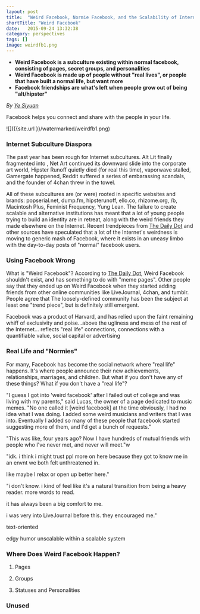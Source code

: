 ```yaml
---
layout: post
title:  "Weird Facebook, Normie Facebook, and the Scalability of Internet Subcultures"
shortTitle: "Weird Facebook"
date:   2015-09-24 13:32:38
category: perspectives
tags: []
image: weirdfb1.png
---
```

- __Weird Facebook is a subculture existing within normal facebook, consisting of pages, secret groups, and personalities__
- __Weird Facebook is made up of people without "real lives", or people that have built a normal life, but want more__
- __Facebook friendships are what's left when people grow out of being "alt/hipster"__

*By [Ye Siyuan](https://www.facebook.com/rosemarypwilcox)*

Facebook helps you connect and share with the people in your life.

![]({{site.url }}/watermarked/weirdfb1.png)

### Internet Subculture Diaspora

The past year has been rough for Internet subcultures.  Alt Lit finally fragmented into , Net Art continued its downward slide into the corporate art world, Hipster Runoff quietly died (for real this time), vaporwave stalled, Gamergate happened, Reddit suffered a series of embarassing scandals, and the founder of 4chan threw in the towel.

All of these subcultures are (or were) rooted in specific websites and brands: popserial.net, dump.fm, hipsterunoff, ello.co, rhizome.org, /b, Macintosh Plus, Feminist Frequency, Yung Lean.   The failure to create scalable and alternative institutions has meant that a lot of young people trying to build an identity are in retreat, along with the weird friends they made elsewhere on the Internet.   Recent trendpieces from [The Daily Dot]() and other sources have speculated that a lot of the Internet's weirdness is moving to generic mash of Facebook, where it exists in an uneasy limbo with the day-to-day posts of "normal" facebook users.

### Using Facebook Wrong

What is "Weird Facebook"?  According to [The Daily Dot](), Weird Facebook shouldn't exist, and has something to do with "meme pages".  Other people say that they ended up on Weird Facebook when they started adding friends from other online communities like LiveJournal, 4chan, and tumblr.  People agree that The loosely-defined community has been the subject at least one "trend piece", but is definitely still emergent.

Facebook was a product of Harvard, and has relied upon the faint remaining whiff of exclusivity and poise...above the ugliness and mess of the rest of the Internet...
reflects "real life" connections, connections with a quantifiable value, social capital or advertising

### Real Life and "Normies"

For many, Facebook has become the social network where "real life" happens.  It's where people announce their new achievements, relationships, marriages, and children.  But what if you don't have any of these things?  What if you don't have a "real life"?

"I guess I got into 'weird facebook' after I failed out of college and was living with my parents," said Lucas, the owner of a page dedicated to music memes.  "No one called it [weird facebook] at the time obviously, I had no idea what I was doing.  I added some  weird musicians and writers that I was into.   Eventually I added so many of these people that facebook started suggesting more of them, and I'd get a bunch of requests."

"This was like, four years ago?  Now I have hundreds of mutual friends with people who I've never met, and never will meet."w

"idk. i think i might trust ppl more on here because they got to know me in an envnt we both felt unthreatened in.

like maybe I relax or open up better here."

"i don't know. i kind of feel like it's a natural transition from being a heavy reader. more words to read.

it has always been a big comfort to me.

i was very into LiveJournal before this. they encouraged me."

text-oriented

edgy
humor
unscalable within a scalable system

### Where Does Weird Facebook Happen?

1. Pages

2. Groups

3. Statuses and Personalities

### Unused

